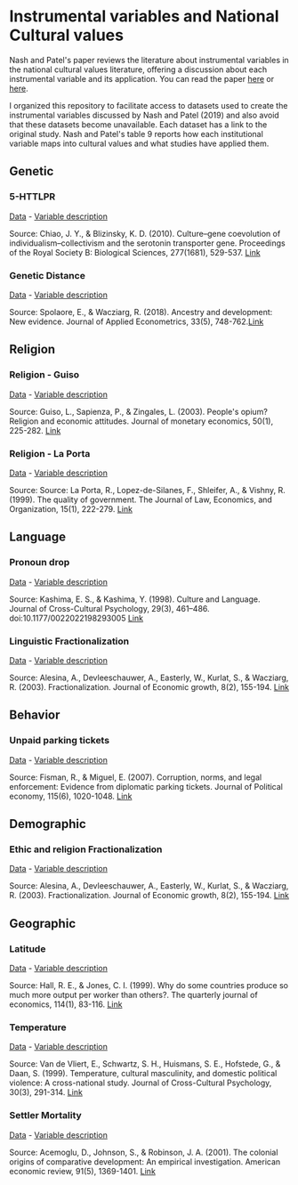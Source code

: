 # Instrumental variables and National Cultural values

Nash and Patel's paper reviews the literature about instrumental variables in the national cultural values literature, offering a discussion about each instrumental variable and its application. You can read the paper [here](https://onlinelibrary.wiley.com/doi/full/10.1111/fima.12248) or [here](https://github.com/rsljr/cultural_values_instrumental_variables/blob/master/paper/Nash_and_Patel_overcoming_the_e_word.pdf).

I organized this repository to facilitate access to datasets used to create the instrumental variables discussed by Nash and Patel (2019) and also avoid that these datasets become unavailable. Each dataset has a link to the original study. Nash and Patel's table 9 reports how each institutional variable maps into cultural values and what studies have applied them.

## Genetic

### 5-HTTLPR

[Data](https://github.com/rsljr/cultural_values_instrumental_variables/blob/master/datasets/genetic/5HTTLPR.csv)  -  [Variable description](https://github.com/rsljr/cultural_values_instrumental_variables/blob/master/codebook.md#5HTTLPR)

Source: Chiao, J. Y., & Blizinsky, K. D. (2010). Culture–gene coevolution of individualism–collectivism and the serotonin transporter gene. Proceedings of the Royal Society B: Biological Sciences, 277(1681), 529-537. [Link](https://royalsocietypublishing.org/doi/10.1098/rspb.2009.1650)

### Genetic Distance

[Data](https://github.com/rsljr/cultural_values_instrumental_variables/blob/master/datasets/genetic/genetic_distance.csv)  -  [Variable description](https://github.com/rsljr/cultural_values_instrumental_variables/blob/master/codebook.md#distance)

Source: Spolaore, E., & Wacziarg, R. (2018). Ancestry and development: New evidence. Journal of Applied Econometrics, 33(5), 748-762.[Link](http://sites.tufts.edu/enricospolaore/research/)

## Religion

### Religion - Guiso

[Data](https://github.com/rsljr/cultural_values_instrumental_variables/blob/master/datasets/religion/religion_Guiso_2003.csv)  -  [Variable description](https://github.com/rsljr/cultural_values_instrumental_variables/blob/master/codebook.md#Religion1)

Source: Guiso, L., Sapienza, P., & Zingales, L. (2003). People's opium? Religion and economic attitudes. Journal of monetary economics, 50(1), 225-282. [Link](https://www.sciencedirect.com/science/article/pii/S0304393202002027#TBL1)

### Religion - La Porta

[Data](https://github.com/rsljr/cultural_values_instrumental_variables/blob/master/datasets/religion/religion_La_Porta_1999.csv)  -  [Variable description](https://github.com/rsljr/cultural_values_instrumental_variables/blob/master/codebook.md#Religion2)

Source: Source: La Porta, R., Lopez-de-Silanes, F., Shleifer, A., & Vishny, R. (1999). The quality of government. The Journal of Law, Economics, and Organization, 15(1), 222-279. [Link](https://academic.oup.com/jleo/article/15/1/222/827397)

## Language

### Pronoun drop

[Data](https://github.com/rsljr/cultural_values_instrumental_variables/blob/master/datasets/language/pronoun_drop.csv)  -  [Variable description](https://github.com/rsljr/cultural_values_instrumental_variables/blob/master/codebook.md#language1)

Source: Kashima, E. S., & Kashima, Y. (1998). Culture and Language. Journal of Cross-Cultural Psychology, 29(3), 461–486. doi:10.1177/0022022198293005 [Link](https://journals.sagepub.com/doi/10.1177/0022022198293005)

### Linguistic Fractionalization

[Data](https://github.com/rsljr/cultural_values_instrumental_variables/blob/master/datasets/language/linguistic_Fractionalization.csv)  -  [Variable description](https://github.com/rsljr/cultural_values_instrumental_variables/blob/master/codebook.md#language2)

Source: Alesina, A., Devleeschauwer, A., Easterly, W., Kurlat, S., & Wacziarg, R. (2003). Fractionalization. Journal of Economic growth, 8(2), 155-194. [Link](https://scholar.harvard.edu/files/alesina/files/fractionalization.pdf)

## Behavior

### Unpaid parking tickets

[Data](https://github.com/rsljr/cultural_values_instrumental_variables/blob/master/datasets/behavior/ticket_data.csv)  -  [Variable description](https://github.com/rsljr/cultural_values_instrumental_variables/blob/master/codebook.md#ticket)

Source: Fisman, R., & Miguel, E. (2007). Corruption, norms, and legal enforcement: Evidence from diplomatic parking tickets. Journal of Political economy, 115(6), 1020-1048. [Link](https://www.journals.uchicago.edu/doi/abs/10.1086/527495)

## Demographic

### Ethic and religion Fractionalization

[Data](https://github.com/rsljr/cultural_values_instrumental_variables/blob/master/datasets/demographic/ethnic_religion_Fractionalization.csv)  -  [Variable description](https://github.com/rsljr/cultural_values_instrumental_variables/blob/master/codebook.md#fractionalization)

Source: Alesina, A., Devleeschauwer, A., Easterly, W., Kurlat, S., & Wacziarg, R. (2003). Fractionalization. Journal of Economic growth, 8(2), 155-194. [Link](https://scholar.harvard.edu/files/alesina/files/fractionalization.pdf)

## Geographic

### Latitude

[Data](https://github.com/rsljr/cultural_values_instrumental_variables/blob/master/datasets/geographic/latitute.csv)  -  [Variable description](https://github.com/rsljr/cultural_values_instrumental_variables/blob/master/codebook.md#latitude)

Source: Hall, R. E., & Jones, C. I. (1999). Why do some countries produce so much more output per worker than others?. The quarterly journal of economics, 114(1), 83-116. [Link](http://web.stanford.edu/~chadj/pon400.pdf)

### Temperature

[Data](https://github.com/rsljr/cultural_values_instrumental_variables/blob/master/datasets/geographic/temperature.csv)  -  [Variable description](https://github.com/rsljr/cultural_values_instrumental_variables/blob/master/codebook.md#Temperature)

Source: Van de Vliert, E., Schwartz, S. H., Huismans, S. E., Hofstede, G., & Daan, S. (1999). Temperature, cultural masculinity, and domestic political violence: A cross-national study. Journal of Cross-Cultural Psychology, 30(3), 291-314. [Link](https://journals.sagepub.com/doi/10.1177/0022022199030003002)

### Settler Mortality

[Data](https://github.com/rsljr/cultural_values_instrumental_variables/blob/master/datasets/geographic/settler_mortality.csv)  -  [Variable description](https://github.com/rsljr/cultural_values_instrumental_variables/blob/master/codebook.md#mortality)

Source: Acemoglu, D., Johnson, S., & Robinson, J. A. (2001). The colonial origins of comparative development: An empirical investigation. American economic review, 91(5), 1369-1401. [Link](https://pubs.aeaweb.org/doi/pdfplus/10.1257/aer.91.5.1369)
